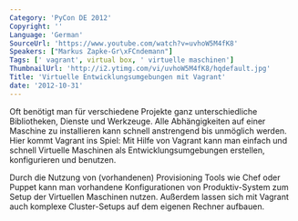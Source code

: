 ```yaml
---
Category: 'PyCon DE 2012'
Copyright: ''
Language: 'German'
SourceUrl: 'https://www.youtube.com/watch?v=uvhoW5M4fK8'
Speakers: ["Markus Zapke-Gr\xFCndemann"]
Tags: [' vagrant', virtual box, ' virtuelle maschinen']
ThumbnailUrl: 'http://i2.ytimg.com/vi/uvhoW5M4fK8/hqdefault.jpg'
Title: 'Virtuelle Entwicklungsumgebungen mit Vagrant'
date: '2012-10-31'
---
```

Oft benötigt man für verschiedene Projekte ganz unterschiedliche Bibliotheken,
Dienste und Werkzeuge. Alle Abhängigkeiten auf einer Maschine zu installieren
kann schnell anstrengend bis unmöglich werden. Hier kommt Vagrant ins Spiel:
Mit Hilfe von Vagrant kann man einfach und schnell Virtuelle Maschinen als
Entwicklungsumgebungen erstellen, konfigurieren und benutzen.

Durch die Nutzung von (vorhandenen) Provisioning Tools wie Chef oder Puppet
kann man vorhandene Konfigurationen von Produktiv-System zum Setup der
Virtuellen Maschinen nutzen. Außerdem lassen sich mit Vagrant auch komplexe
Cluster-Setups auf dem eigenen Rechner aufbauen.


